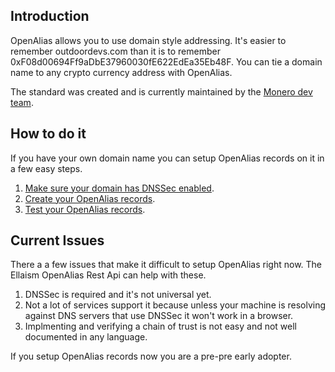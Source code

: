 <!-- TITLE: OpenAlias Introduction -->
<!-- SUBTITLE: A brief introduction to OpenAlias -->

## Introduction

OpenAlias allows you to use domain style addressing. It's easier to remember outdoordevs.com than it is to remember 0xF08d00694Ff9aDbE37960030fE622EdEa35Eb48F.  You can tie a domain name to any crypto currency address with OpenAlias.

The standard was created and is currently maintained by the [Monero dev team](https://openalias.org).

## How to do it

If you have your own domain name you can setup OpenAlias records on it in a few easy steps.

1. [Make sure your domain has DNSSec enabled](tutorials/openalias-setup-domain).
2. [Create your OpenAlias records](tutorials/openalias-create-record).
3. [Test your OpenAlias records](https://oat.outdoordevs.com/).

## Current Issues

There a a few issues that make it difficult to setup OpenAlias right now.  The Ellaism OpenAlias Rest Api can help with these.

1. DNSSec is required and it's not universal yet.
2. Not a lot of services support it because unless your machine is resolving against DNS servers that use DNSSec it won't work in a browser.
3. Implmenting and verifying a chain of trust is not easy and not well documented in any language.

If you setup OpenAlias records now you are a pre-pre early adopter.
